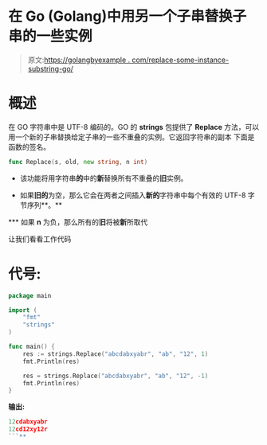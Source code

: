 # 在 Go (Golang)中用另一个子串替换子串的一些实例

> 原文:[https://golangbyexample . com/replace-some-instance-substring-go/](https://golangbyexample.com/replace-some-instances-substring-go/)

# **概述**

在 GO 字符串中是 UTF-8 编码的。GO 的 **strings** 包提供了 **Replace** 方法，可以用一个新的子串替换给定子串的一些不重叠的实例。它返回字符串的副本
下面是函数的签名。

```go
func Replace(s, old, new string, n int)
```

*   该功能将用字符串**的**中的**新**替换所有不重叠的**旧**实例。

*   如果**旧的**为空，那么它会在两者之间插入**新的**字符串中每个有效的 UTF-8 字节序列**。**

 ***   如果 **n** 为负，那么所有的**旧**将被**新**所取代

让我们看看工作代码

# **代号:**

```go
package main

import (
    "fmt"
    "strings"
)

func main() {
    res := strings.Replace("abcdabxyabr", "ab", "12", 1)
    fmt.Println(res)

    res = strings.Replace("abcdabxyabr", "ab", "12", -1)
    fmt.Println(res)
}
```

**输出:**

```go
12cdabxyabr
12cd12xy12r
```**